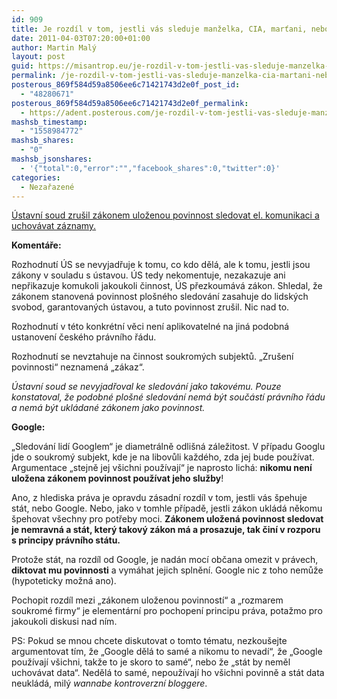 ```yaml
---
id: 909
title: Je rozdíl v tom, jestli vás sleduje manželka, CIA, marťani, nebo stát!
date: 2011-04-03T07:20:00+01:00
author: Martin Malý
layout: post
guid: https://misantrop.eu/je-rozdil-v-tom-jestli-vas-sleduje-manzelka-cia-martani-nebo-stat/
permalink: /je-rozdil-v-tom-jestli-vas-sleduje-manzelka-cia-martani-nebo-stat/
posterous_869f584d59a8506ee6c71421743d2e0f_post_id:
  - "48280671"
posterous_869f584d59a8506ee6c71421743d2e0f_permalink:
  - https://adent.posterous.com/je-rozdil-v-tom-jestli-vas-sleduje-manzelka-c
mashsb_timestamp:
  - "1558984772"
mashsb_shares:
  - "0"
mashsb_jsonshares:
  - '{"total":0,"error":"","facebook_shares":0,"twitter":0}'
categories:
  - Nezařazené
---
```

[&Uacute;stavn&iacute; soud zru&scaron;il z&aacute;konem uloženou povinnost sledovat el. komunikaci a uchov&aacute;vat z&aacute;znamy.](https://zdrojak.root.cz/clanky/sporna-povinnost-uchovavat-udaje-o-elektronicke-komunikaci-byla-zrusena/)

**Koment&aacute;ře:**

Rozhodnut&iacute; &Uacute;S se nevyjadřuje k tomu, co kdo děl&aacute;, ale k tomu, jestli jsou z&aacute;kony v souladu s &uacute;stavou. &Uacute;S tedy nekomentuje, nezakazuje ani nepřikazuje komukoli jakoukoli činnost, &Uacute;S přezkoum&aacute;v&aacute; z&aacute;kon. Shledal, že z&aacute;konem stanoven&aacute; povinnost plo&scaron;n&eacute;ho sledov&aacute;n&iacute; zasahuje do lidsk&yacute;ch svobod, garantovan&yacute;ch &uacute;stavou, a tuto povinnost zru&scaron;il. Nic nad to.

Rozhodnut&iacute; v t&eacute;to konkr&eacute;tn&iacute; věci nen&iacute; aplikovateln&eacute; na jin&aacute; podobn&aacute; ustanoven&iacute; česk&eacute;ho pr&aacute;vn&iacute;ho ř&aacute;du.

Rozhodnut&iacute; se nevztahuje na činnost soukrom&yacute;ch subjektů. &#8222;Zru&scaron;en&iacute; povinnosti&#8220; neznamen&aacute; &#8222;z&aacute;kaz&#8220;.

_&Uacute;stavn&iacute; soud se nevyjadřoval ke sledov&aacute;n&iacute; jako takov&eacute;mu. Pouze konstatoval, že podobn&eacute; plo&scaron;n&eacute; sledov&aacute;n&iacute; nem&aacute; b&yacute;t souč&aacute;st&iacute; pr&aacute;vn&iacute;ho ř&aacute;du a nem&aacute; b&yacute;t ukl&aacute;dan&eacute; z&aacute;konem jako povinnost._

**Google:**

&#8222;Sledov&aacute;n&iacute; lid&iacute; Googlem&#8220; je diametr&aacute;lně odli&scaron;n&aacute; z&aacute;ležitost. V př&iacute;padu Googlu jde o soukrom&yacute; subjekt, kde je na libovůli každ&eacute;ho, zda jej bude použ&iacute;vat. Argumentace &#8222;stejně jej v&scaron;ichni použ&iacute;vaj&iacute;&#8220; je naprosto lich&aacute;: **nikomu nen&iacute; uložena z&aacute;konem povinnost použ&iacute;vat jeho služby**!

Ano, z hlediska pr&aacute;va je opravdu z&aacute;sadn&iacute; rozd&iacute;l v tom, jestli v&aacute;s &scaron;pehuje st&aacute;t, nebo Google. Nebo, jako v tomhle př&iacute;padě, jestli z&aacute;kon ukl&aacute;d&aacute; někomu &scaron;pehovat v&scaron;echny pro potřeby moci. **Z&aacute;konem uložen&aacute; povinnost sledovat je nemravn&aacute; a st&aacute;t, kter&yacute; takov&yacute; z&aacute;kon m&aacute; a prosazuje, tak čin&iacute; v rozporu s principy pr&aacute;vn&iacute;ho st&aacute;tu.**

Protože st&aacute;t, na rozd&iacute;l od Google, je nad&aacute;n moc&iacute; občana omezit v pr&aacute;vech, **diktovat mu povinnosti** a vym&aacute;hat jejich splněn&iacute;. Google nic z toho nemůže (hypoteticky možn&aacute; ano).

Pochopit rozd&iacute;l mezi &#8222;z&aacute;konem uloženou povinnost&iacute;&#8220; a &#8222;rozmarem soukrom&eacute; firmy&#8220; je element&aacute;rn&iacute; pro pochopen&iacute; principu pr&aacute;va, potažmo pro jakoukoli diskusi nad n&iacute;m.

PS: Pokud se mnou chcete diskutovat o tomto t&eacute;matu, nezkou&scaron;ejte argumentovat t&iacute;m, že &#8222;Google děl&aacute; to sam&eacute; a nikomu to nevad&iacute;&#8220;, že &#8222;Google použ&iacute;vaj&iacute; v&scaron;ichni, takže to je skoro to sam&eacute;&#8220;, nebo že &#8222;st&aacute;t by neměl uchov&aacute;vat data&#8220;. Neděl&aacute; to sam&eacute;, nepouž&iacute;vaj&iacute; ho v&scaron;ichni povinně a st&aacute;t data neukl&aacute;d&aacute;, mil&yacute; _wannabe kontroverzn&iacute; bloggere_.
